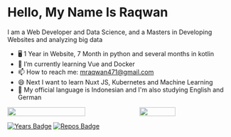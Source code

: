 # Hello, My Name Is Raqwan

I am a Web Developer and Data Science, and a Masters in Developing Websites and analyzing big data

- 🖥 1 Year in Website, 7 Month in python and several months in kotlin
- 📱 I’m currently learning Vue and Docker
- 📫 How to reach me: mraqwan471@gmail.com
- 😄 Next I want to learn Nuxt JS, Kubernetes and Machine Learning
- 💬 My official language is Indonesian and I'm also studying English and German

<p style="display:flex">

 <img src="https://github-readme-stats.vercel.app/api?username=Rqwannn&show_icons=true&theme=tokyonight&bg_color=ffffff" width="59%">

  <img src="https://github-readme-stats.vercel.app/api/top-langs/?username=Rqwannn&theme=tokyonight&hide_langs_below=1&layout=compact&bg_color=ffffff" width="40%">

 </p>

 [![Years Badge](https://badges.pufler.dev/years/Rqwannn)](https://badges.pufler.dev)
 [![Repos Badge](https://badges.pufler.dev/repos/Rqwannn)](https://badges.pufler.dev)
